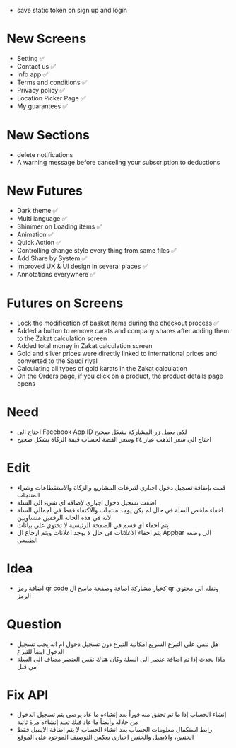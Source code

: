- save static token on sign up and login




# New Screens
- Setting ✅
- Contact us ✅
- Info app ✅
- Terms and conditions ✅
- Privacy policy ✅
- Location Picker Page ✅
- My guarantees ✅

# New Sections
- delete notifications
- A warning message before canceling your subscription to deductions

# New Futures
- Dark theme ✅
- Multi language ✅
- Shimmer on Loading items ✅
- Animation ✅
- Quick Action ✅
- Controlling change style every thing from same files ✅
- Add Share by System ✅
- Improved UX & UI design in several places ✅
- Annotations everywhere ✅

# Futures on Screens
- Lock the modification of basket items during the checkout process ✅
- Added a button to remove carats and company shares after adding them to the Zakat calculation screen
- Added total money in Zakat calculation screen
- Gold and silver prices were directly linked to international prices and converted to the Saudi riyal
- Calculating all types of gold karats in the Zakat calculation
- On the Orders page, if you click on a product, the product details page opens

# Need
- احتاج الى Facebook App ID لكي يعمل زر المشاركة بشكل صحيح
- احتاج الى سعر الذهب عيار ٢٤ وسعر الفضة لحساب قيمة الزكاة بشكل صحيح

# Edit
- قمت بإضافة تسجيل دخول اجباري لتبرعات المشاريع والزكاة والاستقطاعات وشراء المنتجات
- اضفت تسجيل دخول اجباري لإضافة اي شيء الى السلة
- اخفاء ملخص السلة في حال لم يكن يوجد منتجات والاكتفاء فقط في اجمالي السلة لانه في هذه الحالة الرقمين متساويين
- يتم اخفاء اي قسم في الصفحة الرئيسية لا تحتوي على بيانات
- يتم اخفاء الاعلانات في حال لا يوجد اعلانات ويتم ارجاع ال Appbar الى وضعه الطبيعي

# Idea
- اضافة رمز qr code كخيار مشاركة اضافة وصفحة ماسح ال qr ونقله الى محتوى الرمز

# Question
- هل نبقي على التبرع السريع امكانية التبرع دون تسجيل دخول ام انه يجب تسجيل الدخول ايضاً للتبرع
- ماذا يحدث إذا تم اضافة عنصر الى السلة وكان هناك نفس العنصر مضاف الى السلة من قبل

# Fix API
- إنشاء الحساب إذا ما تم تحقق منه فوراً بعد إنشاءه ما عاد يرضى يتم تسجيل الدخول من خلاله وأيضاً ما عاد فيك تعيد إنشاءه مرة ثانية
- رابط استكمال معلومات الحساب بعد انشاء الحساب لا يتم اضافة الايميل فقط الجنس، والايميل والجنس اجباري بعكس التوصيف الموجود على الموقع

